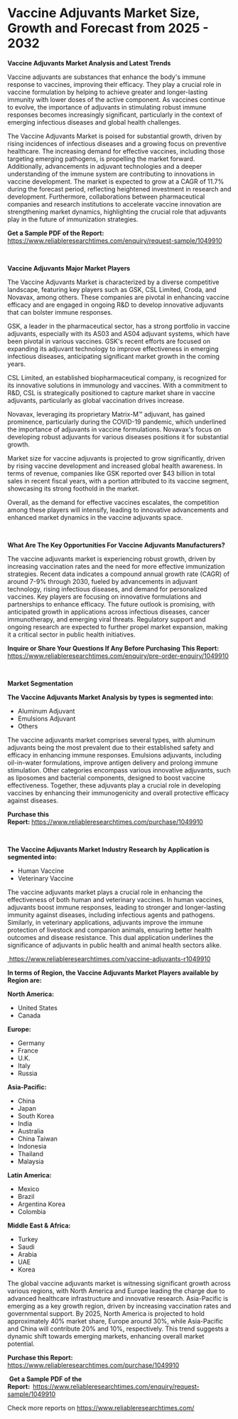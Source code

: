 <p><h1>Vaccine Adjuvants Market Size, Growth and Forecast from 2025 - 2032</h1></p><p><strong>Vaccine Adjuvants Market Analysis and Latest Trends</strong></p>
<p><p>Vaccine adjuvants are substances that enhance the body's immune response to vaccines, improving their efficacy. They play a crucial role in vaccine formulation by helping to achieve greater and longer-lasting immunity with lower doses of the active component. As vaccines continue to evolve, the importance of adjuvants in stimulating robust immune responses becomes increasingly significant, particularly in the context of emerging infectious diseases and global health challenges.</p><p>The Vaccine Adjuvants Market is poised for substantial growth, driven by rising incidences of infectious diseases and a growing focus on preventive healthcare. The increasing demand for effective vaccines, including those targeting emerging pathogens, is propelling the market forward. Additionally, advancements in adjuvant technologies and a deeper understanding of the immune system are contributing to innovations in vaccine development. The market is expected to grow at a CAGR of 11.7% during the forecast period, reflecting heightened investment in research and development. Furthermore, collaborations between pharmaceutical companies and research institutions to accelerate vaccine innovation are strengthening market dynamics, highlighting the crucial role that adjuvants play in the future of immunization strategies.</p></p>
<p><strong>Get a Sample PDF of the Report:&nbsp;</strong> <a href="https://www.reliableresearchtimes.com/enquiry/request-sample/1049910?utm_campaign=2748&utm_medium=2&utm_source=Github&utm_content=ia&utm_term=08032025&utm_id=vaccine-adjuvants">https://www.reliableresearchtimes.com/enquiry/request-sample/1049910</a></p>
<p>&nbsp;</p>
<p><strong>Vaccine Adjuvants Major Market Players</strong></p>
<p><p>The Vaccine Adjuvants Market is characterized by a diverse competitive landscape, featuring key players such as GSK, CSL Limited, Croda, and Novavax, among others. These companies are pivotal in enhancing vaccine efficacy and are engaged in ongoing R&D to develop innovative adjuvants that can bolster immune responses.</p><p>GSK, a leader in the pharmaceutical sector, has a strong portfolio in vaccine adjuvants, especially with its AS03 and AS04 adjuvant systems, which have been pivotal in various vaccines. GSK's recent efforts are focused on expanding its adjuvant technology to improve effectiveness in emerging infectious diseases, anticipating significant market growth in the coming years.</p><p>CSL Limited, an established biopharmaceutical company, is recognized for its innovative solutions in immunology and vaccines. With a commitment to R&D, CSL is strategically positioned to capture market share in vaccine adjuvants, particularly as global vaccination drives increase.</p><p>Novavax, leveraging its proprietary Matrix-M™ adjuvant, has gained prominence, particularly during the COVID-19 pandemic, which underlined the importance of adjuvants in vaccine formulations. Novavax's focus on developing robust adjuvants for various diseases positions it for substantial growth.</p><p>Market size for vaccine adjuvants is projected to grow significantly, driven by rising vaccine development and increased global health awareness. In terms of revenue, companies like GSK reported over $43 billion in total sales in recent fiscal years, with a portion attributed to its vaccine segment, showcasing its strong foothold in the market.</p><p>Overall, as the demand for effective vaccines escalates, the competition among these players will intensify, leading to innovative advancements and enhanced market dynamics in the vaccine adjuvants space.</p></p>
<p>&nbsp;</p>
<p><strong>What Are The Key Opportunities For Vaccine Adjuvants Manufacturers?</strong></p>
<p><p>The vaccine adjuvants market is experiencing robust growth, driven by increasing vaccination rates and the need for more effective immunization strategies. Recent data indicates a compound annual growth rate (CAGR) of around 7-9% through 2030, fueled by advancements in adjuvant technology, rising infectious diseases, and demand for personalized vaccines. Key players are focusing on innovative formulations and partnerships to enhance efficacy. The future outlook is promising, with anticipated growth in applications across infectious diseases, cancer immunotherapy, and emerging viral threats. Regulatory support and ongoing research are expected to further propel market expansion, making it a critical sector in public health initiatives.</p></p>
<p><strong>Inquire or Share Your Questions If Any Before Purchasing This Report:</strong> <a href="https://www.reliableresearchtimes.com/enquiry/pre-order-enquiry/1049910?utm_campaign=2748&utm_medium=2&utm_source=Github&utm_content=ia&utm_term=08032025&utm_id=vaccine-adjuvants">https://www.reliableresearchtimes.com/enquiry/pre-order-enquiry/1049910</a></p>
<p>&nbsp;</p>
<p><strong>Market Segmentation</strong></p>
<p><strong>The Vaccine Adjuvants Market Analysis by types is segmented into:</strong></p>
<p><ul><li>Aluminum Adjuvant</li><li>Emulsions Adjuvant</li><li>Others</li></ul></p>
<p><p>The vaccine adjuvants market comprises several types, with aluminum adjuvants being the most prevalent due to their established safety and efficacy in enhancing immune responses. Emulsions adjuvants, including oil-in-water formulations, improve antigen delivery and prolong immune stimulation. Other categories encompass various innovative adjuvants, such as liposomes and bacterial components, designed to boost vaccine effectiveness. Together, these adjuvants play a crucial role in developing vaccines by enhancing their immunogenicity and overall protective efficacy against diseases.</p></p>
<p><strong>Purchase this Report:&nbsp;</strong><a href="https://www.reliableresearchtimes.com/purchase/1049910?utm_campaign=2748&utm_medium=2&utm_source=Github&utm_content=ia&utm_term=08032025&utm_id=vaccine-adjuvants">https://www.reliableresearchtimes.com/purchase/1049910</a></p>
<p>&nbsp;</p>
<p><strong>The Vaccine Adjuvants Market Industry Research by Application is segmented into:</strong></p>
<p><ul><li>Human Vaccine</li><li>Veterinary Vaccine</li></ul></p>
<p><p>The vaccine adjuvants market plays a crucial role in enhancing the effectiveness of both human and veterinary vaccines. In human vaccines, adjuvants boost immune responses, leading to stronger and longer-lasting immunity against diseases, including infectious agents and pathogens. Similarly, in veterinary applications, adjuvants improve the immune protection of livestock and companion animals, ensuring better health outcomes and disease resistance. This dual application underlines the significance of adjuvants in public health and animal health sectors alike.</p></p>
<p><a href="https://www.reliableresearchtimes.com/vaccine-adjuvants-r1049910?utm_campaign=2748&utm_medium=2&utm_source=Github&utm_content=ia&utm_term=08032025&utm_id=vaccine-adjuvants">&nbsp;https://www.reliableresearchtimes.com/vaccine-adjuvants-r1049910</a></p>
<p><strong>In terms of Region, the Vaccine Adjuvants Market Players available by Region are:</strong></p>
<p>
    <p> <strong> North America: </strong>
        <ul>
            <li>United States</li>
            <li>Canada</li>
        </ul>
        </p> 
    <p> <strong> Europe: </strong>
        <ul>
            <li>Germany</li>
            <li>France</li>
            <li>U.K.</li>
            <li>Italy</li>
            <li>Russia</li>
        </ul>
        </p> 
    <p> <strong> Asia-Pacific: </strong>
        <ul>
            <li>China</li>
            <li>Japan</li>
            <li>South Korea</li>
            <li>India</li>
            <li>Australia</li>
            <li>China Taiwan</li>
            <li>Indonesia</li>
            <li>Thailand</li>
            <li>Malaysia</li>
        </ul>
        </p> 
    <p> <strong> Latin America: </strong>
        <ul>
            <li>Mexico</li>
            <li>Brazil</li>
            <li>Argentina Korea</li>
            <li>Colombia</li>
        </ul>
        </p> 
    <p> <strong> Middle East & Africa: </strong>
        <ul>
            <li>Turkey</li>
            <li>Saudi</li>
            <li>Arabia</li>
            <li>UAE</li>
            <li>Korea</li>
        </ul>
    </p>
    </p>
<p><p>The global vaccine adjuvants market is witnessing significant growth across various regions, with North America and Europe leading the charge due to advanced healthcare infrastructure and innovative research. Asia-Pacific is emerging as a key growth region, driven by increasing vaccination rates and governmental support. By 2025, North America is projected to hold approximately 40% market share, Europe around 30%, while Asia-Pacific and China will contribute 20% and 10%, respectively. This trend suggests a dynamic shift towards emerging markets, enhancing overall market potential.</p></p>
<p><strong>Purchase this Report: </strong><a href="https://www.reliableresearchtimes.com/purchase/1049910?utm_campaign=2748&utm_medium=2&utm_source=Github&utm_content=ia&utm_term=08032025&utm_id=vaccine-adjuvants">https://www.reliableresearchtimes.com/purchase/1049910</a></p>
<p>&nbsp;<strong>Get a Sample PDF of the Report:&nbsp;&nbsp;</strong><a href="https://www.reliableresearchtimes.com/enquiry/request-sample/1049910?utm_campaign=2748&utm_medium=2&utm_source=Github&utm_content=ia&utm_term=08032025&utm_id=vaccine-adjuvants">https://www.reliableresearchtimes.com/enquiry/request-sample/1049910</a></p>
<p><strong></strong></p>
<p>Check more reports on <a href="https://www.reliableresearchtimes.com/?utm_campaign=2748&utm_medium=2&utm_source=Github&utm_content=ia&utm_term=08032025&utm_id=vaccine-adjuvants">https://www.reliableresearchtimes.com/</a></p>